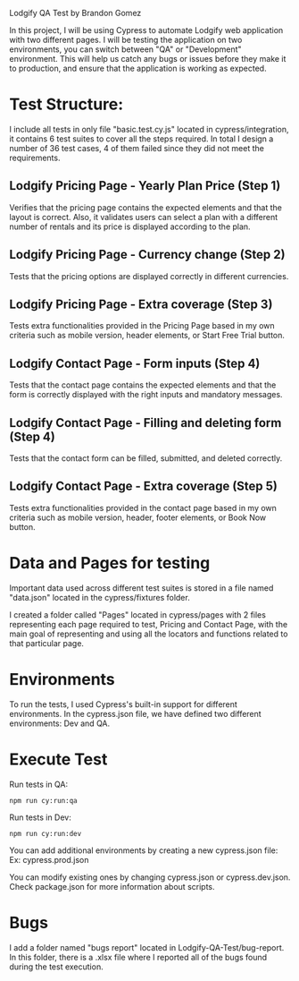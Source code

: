 Lodgify QA Test by Brandon Gomez

In this project, I will be using Cypress to automate Lodgify web application with two different pages. I will be testing the application on two environments, you can switch between "QA" or "Development" environment. This will help us catch any bugs or issues before they make it to production, and ensure that the application is working as expected.

# Test Structure:

I include all tests in only file "basic.test.cy.js" located in cypress/integration, it contains 6 test suites to cover all the steps required. In total I design a number of 36 test cases, 4 of them failed since they did not meet the requirements.

## Lodgify Pricing Page - Yearly Plan Price (Step 1)

Verifies that the pricing page contains the expected elements and that the layout is correct. Also, it validates users can select a plan with a different number of rentals and its price is displayed according to the plan.

## Lodgify Pricing Page - Currency change (Step 2)

Tests that the pricing options are displayed correctly in different currencies.

## Lodgify Pricing Page - Extra coverage (Step 3)

Tests extra functionalities provided in the Pricing Page based in my own criteria such as mobile version, header elements, or Start Free Trial button.

## Lodgify Contact Page - Form inputs (Step 4)

Tests that the contact page contains the expected elements and that the form is correctly displayed with the right inputs and mandatory messages.

## Lodgify Contact Page - Filling and deleting form (Step 4)

Tests that the contact form can be filled, submitted, and deleted correctly.

## Lodgify Contact Page - Extra coverage (Step 5)

Tests extra functionalities provided in the contact page based in my own criteria such as mobile version, header, footer elements, or Book Now button.

# Data and Pages for testing

Important data used across different test suites is stored in a file named "data.json" located in the cypress/fixtures folder.

I created a folder called "Pages" located in cypress/pages with 2 files representing each page required to test, Pricing and Contact Page, with the main goal of representing and using all the locators and functions related to that particular page.

# Environments

To run the tests, I used Cypress's built-in support for different environments. In the cypress.json file, we have defined two different environments: Dev and QA.

# Execute Test

Run tests in QA:

```
npm run cy:run:qa
```

Run tests in Dev:

```
npm run cy:run:dev
```

You can add additional environments by creating a new cypress.json file: Ex: cypress.prod.json

You can modify existing ones by changing cypress.json or cypress.dev.json. Check package.json for more information about scripts.

# Bugs

I add a folder named "bugs report" located in Lodgify-QA-Test/bug-report. In this folder, there is a .xlsx file where I reported all of the bugs found during the test execution.

